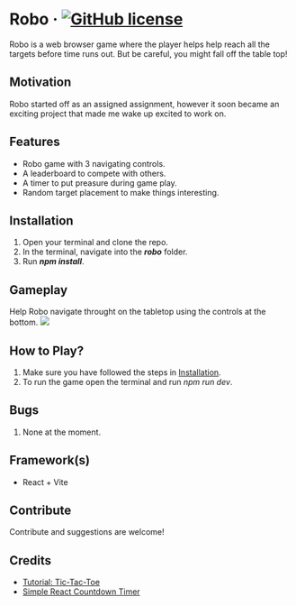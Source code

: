 # Robo &middot; [![GitHub license](https://img.shields.io/badge/license-MIT-blue.svg)](https://github.com/glorie-git/robo/blob/main/LICENSE.md)
Robo is a web browser game where the player helps help reach all the targets before time runs out. But be careful, you might fall off the table top!

## Motivation
Robo started off as an assigned assignment, however it soon became an exciting project that made me wake up excited to work on.

## Features
- Robo game with 3 navigating controls.
- A leaderboard to compete with others.
- A timer to put preasure during game play.
- Random target placement to make things interesting.

## Installation
1. Open your terminal and clone the repo.
2. In the terminal, navigate into the ***robo*** folder.
3. Run ***npm install***.

## Gameplay
Help Robo navigate throught on the tabletop using the controls at the bottom.
![]([https://github.com/Your_Repository_Name/Your_GIF_Name.gif](https://github.com/glorie-git/robo/blob/main/resources/ROBOGAMEPLACE-ezgif.com-video-to-gif-converter.gif))

## How to Play?
1. Make sure you have followed the steps in [Installation](#installation).
2. To run the game open the terminal and run *npm run dev*.

## Bugs
1. None at the moment.

## Framework(s)
- React + Vite

## Contribute
Contribute and suggestions are welcome!

## Credits
- [Tutorial: Tic-Tac-Toe](https://react.dev/learn/tutorial-tic-tac-toe)
- [Simple React Countdown Timer](https://codesandbox.io/p/sandbox/simple-react-countdown-timer-zdzwy?file=%2Fsrc%2FApp.js)
